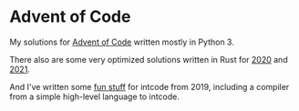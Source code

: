 Advent of Code
===================
My solutions for [Advent of Code](http://adventofcode.com) written mostly in Python 3.

There also are some very optimized solutions written in Rust for [2020](2020/optimized) and [2021](2021/optimized).

And I've written some [fun stuff](https://github.com/benediktwerner/intcode) for intcode from 2019, including a compiler from a simple high-level language to intcode.
